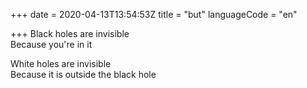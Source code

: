 +++
date = 2020-04-13T13:54:53Z
title = "but"
languageCode = "en"

+++ 
Black holes are invisible   
Because you're in it   
   
White holes are invisible   
Because it is outside the black hole